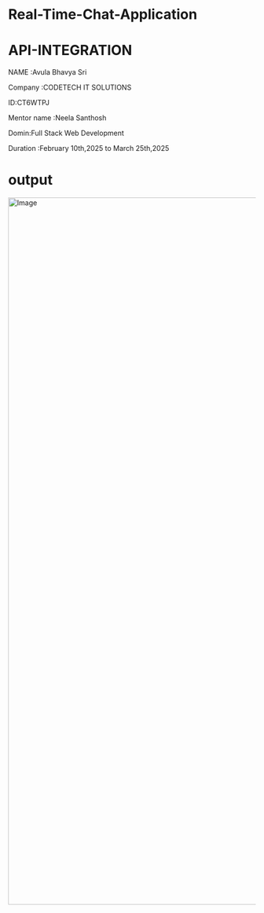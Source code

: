 # Real-Time-Chat-Application
# API-INTEGRATION

NAME :Avula Bhavya Sri

Company :CODETECH IT SOLUTIONS

ID:CT6WTPJ

Mentor name :Neela Santhosh

Domin:Full Stack Web Development

Duration :February 10th,2025 to March 25th,2025
# output 

<img width="1440" alt="Image" src="https://github.com/user-attachments/assets/cdfb8fb6-ee63-4237-87d1-d4775d5c3bee" />
